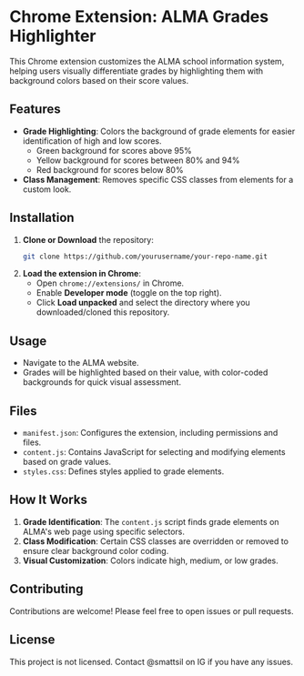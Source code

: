 # Chrome Extension: ALMA Grades Highlighter

This Chrome extension customizes the ALMA school information system, helping users visually differentiate grades by highlighting them with background colors based on their score values.

## Features

- **Grade Highlighting**: Colors the background of grade elements for easier identification of high and low scores.
  - Green background for scores above 95%
  - Yellow background for scores between 80% and 94%
  - Red background for scores below 80%
- **Class Management**: Removes specific CSS classes from elements for a custom look.
  
## Installation

1. **Clone or Download** the repository:
   ```bash
   git clone https://github.com/yourusername/your-repo-name.git
   ```
2. **Load the extension in Chrome**:
   - Open `chrome://extensions/` in Chrome.
   - Enable **Developer mode** (toggle on the top right).
   - Click **Load unpacked** and select the directory where you downloaded/cloned this repository.

## Usage

- Navigate to the ALMA website.
- Grades will be highlighted based on their value, with color-coded backgrounds for quick visual assessment.

## Files

- `manifest.json`: Configures the extension, including permissions and files.
- `content.js`: Contains JavaScript for selecting and modifying elements based on grade values.
- `styles.css`: Defines styles applied to grade elements.
  
## How It Works

1. **Grade Identification**: The `content.js` script finds grade elements on ALMA's web page using specific selectors.
2. **Class Modification**: Certain CSS classes are overridden or removed to ensure clear background color coding.
3. **Visual Customization**: Colors indicate high, medium, or low grades.

## Contributing

Contributions are welcome! Please feel free to open issues or pull requests.

## License

This project is not licensed. Contact @smattsil on IG if you have any issues.
